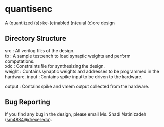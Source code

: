 # quantisenc  
A (quanti)zed (s)pike-(e)nabled (n)eural (c)ore design  
  
## Directory Structure  
src     : All verilog files of the design.  
tb      : A sample testbench to load synaptic weights and perform computations.  
xdc     : Constraints file for synthesizing the design.  
weight  : Contains synaptic weights and addresses to be programmed in the hardware.
input   : Contains spike input to be driven to the hardware.

output  : Contains spike and vmem output collected from the hardware.
  
## Bug Reporting  
If you find any bug in the design, please email Ms. Shadi Matinizadeh (sm4884@drexel.edu).
